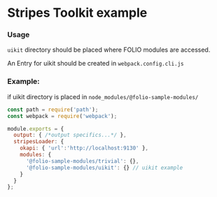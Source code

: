 # Stripes Toolkit example
### Usage
`uikit` directory should be placed where FOLIO modules are accessed. 

An Entry for uikit should be created in `webpack.config.cli.js`

### Example: 

if uikit directory is placed in `node_modules/@folio-sample-modules/`
```js
const path = require('path');
const webpack = require('webpack');

module.exports = {
  output: { /*output specifics...*/ },
  stripesLoader: {
    okapi: { 'url':'http://localhost:9130' },
    modules: {
      '@folio-sample-modules/trivial': {},
      '@folio-sample-modules/uikit': {} // uikit example
    }
  }
};
```